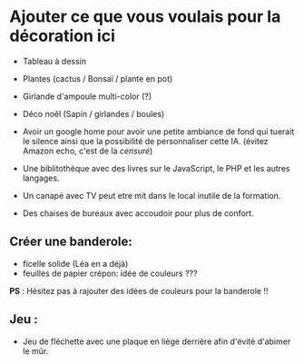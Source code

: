 
# Ajouter ce que vous voulais pour la décoration ici

- Tableau à dessin
- Plantes (cactus / Bonsaï / plante en pot)
- Girlande d'ampoule multi-color (?)
- Déco noêl (Sapin / girlandes / boules)

- Avoir un google home pour avoir une petite ambiance de fond qui tuerait le silence ainsi que la possibilité de personnaliser cette IA. (évitez Amazon echo, c'est de la *censuré*)
- Une biblitothèque avec des livres sur le JavaScript, le PHP et les autres langages.
- Un canapé avec TV peut etre mit dans le local inutile de la formation.
- Des chaises de bureaux avec accoudoir pour plus de confort.

## Créer une banderole:

- ficelle solide (Léa en a déjà)
- feuilles de papier crépon: idée de couleurs ???  

__PS__ : Hésitez pas à rajouter des idées de couleurs pour la banderole !! 


## Jeu :
- Jeu de fléchette avec une plaque en liège derrière afin d'évité d'abimer le mûr.

